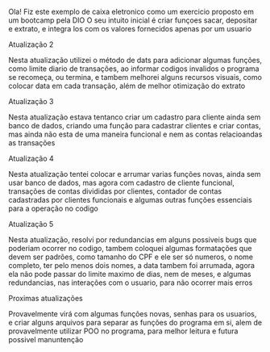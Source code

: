 Ola!
Fiz este exemplo de caixa eletronico como um exercicio proposto em um bootcamp pela DIO
O seu intuito inicial é criar funçoes sacar, depositar e extrato, e integra los com os valores fornecidos apenas por um usuario

Atualização 2

Nesta atualização utilizei o método de dats para adicionar algumas funções, como limite diario de transações, ao informar codigos invalidos o programa se recomeça, ou termina, e tambem melhorei alguns recursos visuais, como colocar data em cada transação, além de melhor otimização do extrato

Atualização 3

Nesta atualização estava tentanco criar um cadastro para cliente ainda sem banco de dados, criando uma função para cadastrar clientes e criar contas, mas ainda não esta de uma maneira funcional e nem as contas relacioandas as transações

Atualização 4

Nesta atualização tentei colocar e arrumar varias funções novas, ainda sem usar banco de dados, mas agora com cadastro de cliente funcional, transações de contas divididas por clientes, contador de contas cadastradas por clientes funcionais e algumas outras funções essenciais para a operação no codigo

Atualização 5

Nesta atualização, resolvi por redundancias em alguns possiveis bugs que poderiam ocorrer no codigo, tambem coloquei algumas formatações que devem ser padrões, como tamanho do CPF e ele ser só numeros, o nome completo, ter pelo menos dois nomes, a data tambem foi arrumada, agora ela não pode passar do limite maximo de dias, nem de meses, e algumas redundancias, nas interações com o usuario, para não ocorrer mais erros

Proximas atualizações

Provavelmente virá com algumas funções novas, senhas para os usuarios, e criar alguns arquivos para separar as funções do programa em si, alem de provavelmente utilizar POO no programa, para melhor leitura e futura possivel manuntenção
